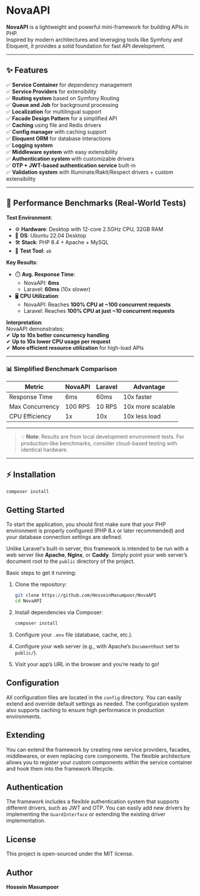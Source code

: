 # NovaAPI

**NovaAPI** is a lightweight and powerful mini-framework for building APIs in PHP.  
Inspired by modern architectures and leveraging tools like Symfony and Eloquent, it provides a solid foundation for fast API development.

---

## ✨ Features

✅ **Service Container** for dependency management  
✅ **Service Providers** for extensibility  
✅ **Routing system** based on Symfony Routing  
✅ **Queue and Job** for background processing  
✅ **Localization** for multilingual support  
✅ **Facade Design Pattern** for a simplified API  
✅ **Caching** using file and Redis drivers  
✅ **Config manager** with caching support  
✅ **Eloquent ORM** for database interactions  
✅ **Logging system**  
✅ **Middleware system** with easy extensibility  
✅ **Authentication system** with customizable drivers  
✅ **OTP + JWT-based authentication service** built-in    
✅ **Validation system** with Illuminate/Rakit/Respect drivers + custom extensibility

---

## 🚀 Performance Benchmarks (Real-World Tests)

**Test Environment**:
- ⚙️ **Hardware**: Desktop with 12-core 2.5GHz CPU, 32GB RAM
- 🐧 **OS**: Ubuntu 22.04 Desktop
- 🛠️ **Stack**: PHP 8.4 + Apache + MySQL
- 🔧 **Test Tool**: `ab`

**Key Results**:
- ⏱️ **Avg. Response Time**:
   - NovaAPI: **6ms**
   - Laravel: **60ms** (10x slower)
- 🖥️ **CPU Utilization**:
   - NovaAPI: Reaches **100% CPU at ~100 concurrent requests**
   - Laravel: Reaches **100% CPU at just ~10 concurrent requests**

**Interpretation**:  
NovaAPI demonstrates:  
✔ **Up to 10x better concurrency handling**  
✔ **Up to 10x lower CPU usage per request**  
✔ **More efficient resource utilization** for high-load APIs

---

### 📊 Simplified Benchmark Comparison
| Metric          | NovaAPI | Laravel | Advantage       |
|-----------------|---------|---------|-----------------|
| Response Time   | 6ms     | 60ms    | 10x faster      |
| Max Concurrency | 100 RPS | 10 RPS  | 10x more scalable |
| CPU Efficiency  | 1x      | 10x     | 10x less load   |

---

> 💡 **Note**: Results are from local development environment tests. For production-like benchmarks, consider cloud-based testing with identical hardware.
---

## ⚡️ Installation

```bash
composer install
```


## Getting Started

To start the application, you should first make sure that your PHP environment is properly configured (PHP 8.x or later recommended) and your database connection settings are defined.

Unlike Laravel's built-in server, this framework is intended to be run with a web server like **Apache**, **Nginx**, or **Caddy**. Simply point your web server’s document root to the `public` directory of the project.

Basic steps to get it running:

1. Clone the repository:

    ```bash
    git clone https://github.com/HosseinMasumpoor/NovaAPI
    cd NovaAPI
    ```

2. Install dependencies via Composer:

    ```bash
    composer install
    ```

3. Configure your `.env` file (database, cache, etc.).

4. Configure your web server (e.g., with Apache’s `DocumentRoot` set to `public/`).

5. Visit your app’s URL in the browser and you’re ready to go!


## Configuration

All configuration files are located in the `config` directory. You can easily extend and override default settings as needed. The configuration system also supports caching to ensure high performance in production environments.

## Extending

You can extend the framework by creating new service providers, facades, middlewares, or even replacing core components. The flexible architecture allows you to register your custom components within the service container and hook them into the framework lifecycle.

## Authentication

The framework includes a flexible authentication system that supports different drivers, such as JWT and OTP. You can easily add new drivers by implementing the `GuardInterface` or extending the existing driver implementation.

## License

This project is open-sourced under the MIT license.

## Author

**Hossein Masumpoor**
